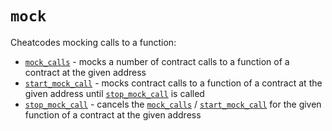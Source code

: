 # `mock`

Cheatcodes mocking calls to a function:

* [`mock_calls`](./mock_calls.md) - mocks a number of contract calls to a function of a contract at the given address
* [`start_mock_call`](./start_mock_call.md) - mocks contract calls to a function of a contract at the given address until [`stop_mock_call`](./stop_mock_call.md) is called
* [`stop_mock_call`](./stop_mock_call.md) - cancels the [`mock_calls`](./mock_calls.md) / [`start_mock_call`](./start_mock_call.md) for the given function of a contract at the given address
